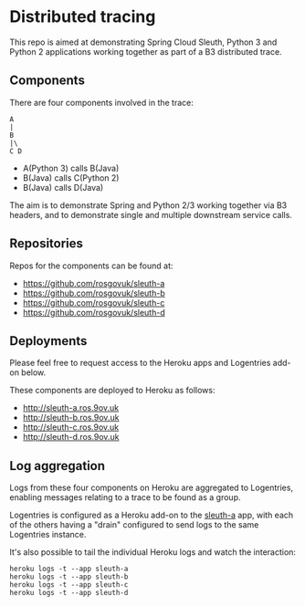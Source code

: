 # Distributed tracing

This repo is aimed at demonstrating Spring Cloud Sleuth, Python 3 and Python 2 applications working together as part of a B3 distributed trace. 

## Components

There are four components involved in the trace:

    A
    |
    B
    |\
    C D

 * A(Python 3) calls B(Java)
 * B(Java) calls C(Python 2)
 * B(Java) calls D(Java)

The aim is to demonstrate Spring and Python 2/3 working together via B3 headers, and to demonstrate single and multiple downstream service calls.

## Repositories

Repos for the components can be found at:

 * https://github.com/rosgovuk/sleuth-a
 * https://github.com/rosgovuk/sleuth-b
 * https://github.com/rosgovuk/sleuth-c
 * https://github.com/rosgovuk/sleuth-d

## Deployments

Please feel free to request access to the Heroku apps and Logentries add-on below.

These components are deployed to Heroku as follows:

 * http://sleuth-a.ros.9ov.uk
 * http://sleuth-b.ros.9ov.uk
 * http://sleuth-c.ros.9ov.uk
 * http://sleuth-d.ros.9ov.uk

## Log aggregation

Logs from these four components on Heroku are aggregated to Logentries, enabling messages relating to a trace to be found as a group.

Logentries is configured as a Heroku add-on to the [sleuth-a](https://dashboard.heroku.com/apps/sleuth-a) app, with each of the others having a "drain" configured to send logs to the same Logentries instance.

It's also possible to tail the individual Heroku logs and watch the interaction:

    heroku logs -t --app sleuth-a
    heroku logs -t --app sleuth-b
    heroku logs -t --app sleuth-c
    heroku logs -t --app sleuth-d


